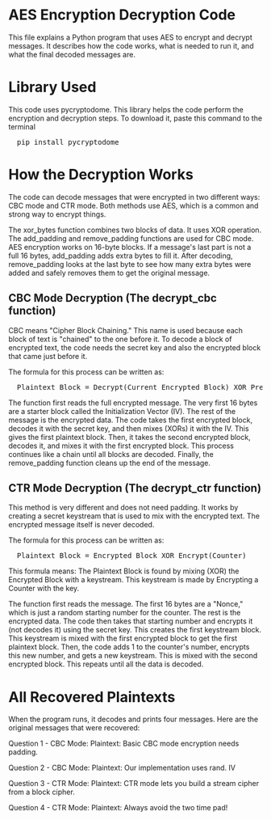 # AES Encryption Decryption Code

This file explains a Python program that uses AES to encrypt and decrypt messages. It describes how the code works, what is needed to run it, and what the final decoded messages are.

# Library Used

This code uses pycryptodome. This library helps the code perform the encryption and decryption steps. 
To download it, paste this command to the terminal
<pre>
  pip install pycryptodome
</pre>

# How the Decryption Works

The code can decode messages that were encrypted in two different ways: CBC mode and CTR mode. Both methods use AES, which is a common and strong way to encrypt things.

The xor_bytes function combines two blocks of data. It uses XOR operation. The add_padding and remove_padding functions are used for CBC mode. AES encryption works on 16-byte blocks. If a message's last part is not a full 16 bytes, add_padding adds extra bytes to fill it. After decoding, remove_padding looks at the last byte to see how many extra bytes were added and safely removes them to get the original message.

## CBC Mode Decryption (The decrypt_cbc function)

CBC means "Cipher Block Chaining." This name is used because each block of text is "chained" to the one before it. To decode a block of encrypted text, the code needs the secret key and also the encrypted block that came just before it.

The formula for this process can be written as:

<pre>
  Plaintext_Block = Decrypt(Current_Encrypted_Block) XOR Previous_Encrypted_Block
</pre>
  
The function first reads the full encrypted message. The very first 16 bytes are a starter block called the Initialization Vector (IV). The rest of the message is the encrypted data. The code takes the first encrypted block, decodes it with the secret key, and then mixes (XORs) it with the IV. This gives the first plaintext block. Then, it takes the second encrypted block, decodes it, and mixes it with the first encrypted block. This process continues like a chain until all blocks are decoded. Finally, the remove_padding function cleans up the end of the message.

## CTR Mode Decryption (The decrypt_ctr function)

This method is very different and does not need padding. It works by creating a secret keystream that is used to mix with the encrypted text. The encrypted message itself is never decoded.

The formula for this process can be written as:

<pre>
  Plaintext_Block = Encrypted_Block XOR Encrypt(Counter)
</pre>

This formula means: The Plaintext Block is found by mixing (XOR) the Encrypted Block with a keystream. This keystream is made by Encrypting a Counter with the key.

The function first reads the message. The first 16 bytes are a "Nonce," which is just a random starting number for the counter. The rest is the encrypted data. The code then takes that starting number and encrypts it (not decodes it) using the secret key. This creates the first keystream block. This keystream is mixed with the first encrypted block to get the first plaintext block. Then, the code adds 1 to the counter's number, encrypts this new number, and gets a new keystream. This is mixed with the second encrypted block. This repeats until all the data is decoded.

# All Recovered Plaintexts

When the program runs, it decodes and prints four messages. Here are the original messages that were recovered:

Question 1 - CBC Mode:
Plaintext: Basic CBC mode encryption needs padding.

Question 2 - CBC Mode:
Plaintext: Our implementation uses rand. IV

Question 3 - CTR Mode:
Plaintext: CTR mode lets you build a stream cipher from a block cipher.

Question 4 - CTR Mode:
Plaintext: Always avoid the two time pad!

